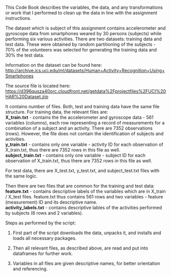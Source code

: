 This Code Book describes the variables, the data, and any transformations or work that I performed to clean up the data in line with the assignment instructions.

The dataset which is subject of this assignment contains accelerometer and gyroscope data from smartphones weared by 30 persons (subjects) while performing six various activities.
There are two datasets: training data and test data. These were obtained by random partitioning of the subjects - 70% of the volunteers was selected for generating the training data and 30% the test data.

Information on the dataset can be found here: http://archive.ics.uci.edu/ml/datasets/Human+Activity+Recognition+Using+Smartphones

The source file is located here: https://d396qusza40orc.cloudfront.net/getdata%2Fprojectfiles%2FUCI%20HAR%20Dataset.zip

It contains number of files.
Both, test and training data have the same file structure. For training data, the relevant files are:<br/>
<strong>X_train.txt</strong> - contains the the accelerometer and gyroscope data - 561 variables (columns), each row representing a record of measurements for a combination of a subject and an activity. There are 7352 observations (rows).
However, the file does not contain the identification of subjects and activities.<br/>
<strong>y_train.txt</strong> - contains only one variable - activity ID for each observation of X_train.txt, thus there are 7352 rows in this file as well.<br/>
<strong>subject_train.txt</strong> - contains only one variable - subject ID for each observation of X_train.txt, thus there are 7352 rows in this file as well.

For test data, there are X_test.txt, y_test.txt, and subject_test.txt files with the same logic.

Then there are two files that are common for the training and test data:<br/>
<strong>feature.txt</strong> - contains descriptive labels of the variables which are in X_train / X_test files. feature.txt thus contains 561 rows and two variables - feature (measurement) ID and its descriptive name.<br/>
<strong>activity_labels.txt</strong> - contains descriptive lables of the activities performed by subjects (6 rows and 2 variables).

Steps as performed by the script:

1. First part of the script downloads the data, unpacks it, and installs and loads all necessary packages.

2. Then all relevant files, as described above, are read and put into dataframes for further work.

3. Variables in all files are given descriptive names, for better orientation and referencing.
